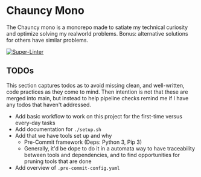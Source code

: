 # Chauncy Mono

The Chauncy mono is a monorepo made to satiate my technical curiosity and optimize solving my realworld problems. Bonus: alternative solutions for others have similar problems.

<!-- Badges -->
[![Super-Linter](https://github.com/mhutton86/chauncy-mono/actions/workflows/ci.yml/badge.svg)](https://github.com/marketplace/actions/super-linter)

## TODOs

This section captures todos as to avoid missing clean, and well-written, code practices as they come to mind. Then intention is not that these are merged into main, but instead to help pipeline checks remind me if I have any todos that haven't addressed.

* Add basic workflow to work on this project for the first-time versus every-day tasks
* Add documentation for `./setup.sh`
* Add that we have tools set up and why
  * Pre-Commit framework (Deps: Python 3, Pip 3)
  * Generally, it'd be dope to do it in a automata way to have traceability between tools and dependencies, and to find opportunities for pruning tools that are done
* Add overview of `.pre-commit-config.yaml`